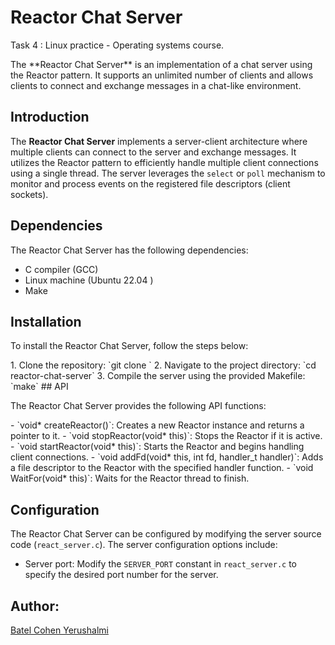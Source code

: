 
# Reactor Chat Server</div>
Task 4 : Linux practice - Operating systems course.</div>
</div>
The **Reactor Chat Server** is an implementation of a chat server using the Reactor pattern.</div> It supports an unlimited number of clients and allows clients to connect and exchange messages in a chat-like environment.</div>

## Introduction</div>

The **Reactor Chat Server** implements a server-client architecture where multiple clients can connect to the server and exchange messages.</div> It utilizes the Reactor pattern to efficiently handle multiple client connections using a single thread.</div> The server leverages the `select` or `poll` mechanism to monitor and process events on the registered file descriptors (client sockets).</div>

## Dependencies</div>

The Reactor Chat Server has the following dependencies:</div>

- C compiler (GCC)</div>
- Linux machine (Ubuntu 22.04 )</div>
- Make</div>

## Installation</div>

To install the Reactor Chat Server, follow the steps below:</div>
</div>
1. Clone the repository: `git clone <git@github.com:BatelCohen7/Reactor_Chat_Server.git>`</div>
2. Navigate to the project directory: `cd reactor-chat-server`</div>
3. Compile the server using the provided Makefile: `make`</div>

</div>
## API</div>

The Reactor Chat Server provides the following API functions:</div>
</div>
- `void* createReactor()`: Creates a new Reactor instance and returns a pointer to it.</div>
- `void stopReactor(void* this)`: Stops the Reactor if it is active.</div>
- `void startReactor(void* this)`: Starts the Reactor and begins handling client connections.</div>
- `void addFd(void* this, int fd, handler_t handler)`: Adds a file descriptor to the Reactor with the specified handler function.</div>
- `void WaitFor(void* this)`: Waits for the Reactor thread to finish.</div>

## Configuration</div>

The Reactor Chat Server can be configured by modifying the server source code (`react_server.c`). </div> The server configuration options include:</div>

- Server port: Modify the `SERVER_PORT` constant in `react_server.c` to specify the desired port number for the server.</div>

## Author: </div>
[Batel Cohen Yerushalmi](https://github.com/BatelCohen7 "Batel Cohen Yerushalmi") 

